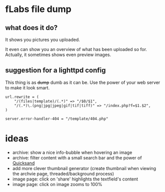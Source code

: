 # fLabs file dump

## what does it do?

It shows you pictures you uploaded.

It even can show you an overview of what has been uploaded so for. Actually, it sometimes  shows even preview images.

## suggestion for a lighttpd config

This thing is as <del>dump</del> dumb as it can be. Use the power of your web server to make it look smart.

	url.rewrite = (
		"/(files|template)/(.*)" => "/$0/$1",
		"/(.*)\.(png|jpg|jpeg|gif|tif|tiff)" => "/index.php?f=$1.$2",
	)
	
	server.error-handler-404 = "/template/404.php"

# ideas

- archive: show a nice info-bubble when hovering an image
- archive: filter content with a small search bar and the power of <a href="http://razorjack.net/quicksand/">Quicksand</a>
- add more clever thumbnail generator (create thumbnail when viewing the archvie page, threaded/background process)
- image page: click on 'share' highlights the textfield's content
- image page: click on image zooms to 100%